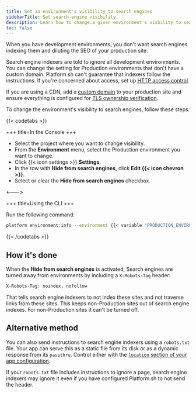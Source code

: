 ```yaml
---
title: Set an environment's visibility to search engines
sidebarTitle: Set search engine visibility
description: Learn how to change.a given environment's visbility to search engines.
toc: false
---
```


When you have development environments,
you don't want search engines indexing them and diluting the SEO of your production site.

Search engine indexers are told to ignore all development environments.
You can change the setting for Production environments that don't have a custom domain.
Platform.sh can't guarantee that indexers follow the instructions.
If you're concerned about access, set up [HTTP access control](./http-access-control.md).

If you are using a CDN, add a [custom domain](../domains/steps/_index.md) to your production site and ensure everything is configured for [TLS ownership verification](../domains/troubleshoot.md#ownership-verification).

To change the environment's visibility to search engines, follow these steps:

{{< codetabs >}}

+++
title=In the Console
+++

- Select the project where you want to change visibility.
- From the **Environment** menu, select the Production environment you want to change.
- Click {{< icon settings >}} **Settings**.
- In the row with **Hide from search engines**, click **Edit {{< icon chevron >}}**.
- Select or clear the **Hide from search engines** checkbox.

<--->

+++
title=Using the CLI
+++

Run the following command:

```bash
platform environment:info --environment {{< variable "PRODUCTION_ENVIRONMENT_NAME" >}} restrict_robots true
```

{{< /codetabs >}}

## How it's done

When the **Hide from search engines** is activated,
Search engines are turned away from environments by including a `X-Robots-Tag` header:

```txt
X-Robots-Tag: noindex, nofollow
```

That tells search engine indexers to not index these sites and not traverse links from these sites.
This keeps non-Production sites out of search engine indexes.
For non-Production sites it can't be turned off.

## Alternative method

You can also send instructions to search engine indexers using a `robots.txt` file.
Your app can serve this as a static file from its disk or as a dynamic response from its `passthru`.
Control either with the [`location` section of your app configuration](../create-apps/app-reference.md#locations).

If your `robots.txt` file includes instructions to ignore a page,
search engine indexers may ignore it even if you have configured Platform.sh to not send the header.
